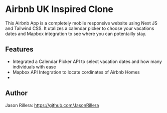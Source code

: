 # Airbnb UK Inspired Clone

This Airbnb App is a completely mobile responsive website using Next JS and Tailwind CSS. It utalizes a calendar picker to choose your vacations dates and Mapbox integration to see where you can potentailly stay.

## Features

- Integrated a Calendar Picker API to select vacation dates and how many individuals with ease
- Mapbox API Integration to locate cordinates of Airbnb Homes
-

## Author

Jason Rillera: https://github.com/JasonRillera
